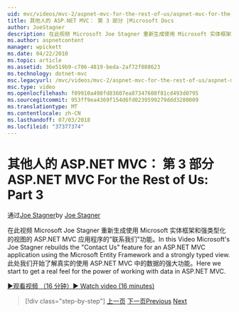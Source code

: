 ```yaml
---
uid: mvc/videos/mvc-2/aspnet-mvc-for-the-rest-of-us/aspnet-mvc-for-the-rest-of-us-part-3
title: 其他人的 ASP.NET MVC： 第 3 部分 |Microsoft Docs
author: JoeStagner
description: 在此视频 Microsoft Joe Stagner 重新生成使用 Microsoft 实体框架和强类型的 ASP.NET MVC 应用程序的联系我们功能...
ms.author: aspnetcontent
manager: wpickett
ms.date: 04/22/2010
ms.topic: article
ms.assetid: 36e519b9-c786-4819-beda-2af72f088623
ms.technology: dotnet-mvc
msc.legacyurl: /mvc/videos/mvc-2/aspnet-mvc-for-the-rest-of-us/aspnet-mvc-for-the-rest-of-us-part-3
msc.type: video
ms.openlocfilehash: f09910a498fd83607ea87347608f81cd493d0795
ms.sourcegitcommit: 953ff9ea4369f154d6fd0239599279ddd3280009
ms.translationtype: MT
ms.contentlocale: zh-CN
ms.lasthandoff: 07/03/2018
ms.locfileid: "37377374"
---
```

<a name="aspnet-mvc-for-the-rest-of-us-part-3"></a><span data-ttu-id="544db-103">其他人的 ASP.NET MVC： 第 3 部分</span><span class="sxs-lookup"><span data-stu-id="544db-103">ASP.NET MVC For the Rest of Us: Part 3</span></span>
====================
<span data-ttu-id="544db-104">通过[Joe Stagner](https://github.com/JoeStagner)</span><span class="sxs-lookup"><span data-stu-id="544db-104">by [Joe Stagner](https://github.com/JoeStagner)</span></span>

<span data-ttu-id="544db-105">在此视频 Microsoft Joe Stagner 重新生成使用 Microsoft 实体框架和强类型化的视图的 ASP.NET MVC 应用程序的"联系我们"功能。</span><span class="sxs-lookup"><span data-stu-id="544db-105">In this Video Microsoft's Joe Stagner rebuilds the "Contact Us" feature for an ASP.NET MVC application using the Microsoft Entity Framework and a strongly typed view.</span></span> <span data-ttu-id="544db-106">此处我们开始了解真实的使用 ASP.NET MVC 中的数据的强大功能。</span><span class="sxs-lookup"><span data-stu-id="544db-106">Here we start to get a real feel for the power of working with data in ASP.NET MVC.</span></span>

[<span data-ttu-id="544db-107">&#9654;观看视频 （16 分钟）</span><span class="sxs-lookup"><span data-stu-id="544db-107">&#9654; Watch video (16 minutes)</span></span>](https://channel9.msdn.com/Blogs/ASP-NET-Site-Videos/aspnet-mvc-for-the-rest-of-us-part-3)

> [!div class="step-by-step"]
> <span data-ttu-id="544db-108">[上一页](aspnet-mvc-for-the-rest-of-us-part-2.md)
> [下一页](aspnet-mvc-for-the-rest-of-us-part-4.md)</span><span class="sxs-lookup"><span data-stu-id="544db-108">[Previous](aspnet-mvc-for-the-rest-of-us-part-2.md)
[Next](aspnet-mvc-for-the-rest-of-us-part-4.md)</span></span>

